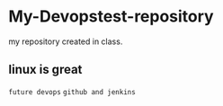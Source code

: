 # My-Devopstest-repository
my repository created in class.
## linux is great
`future devops`
```github and jenkins```
